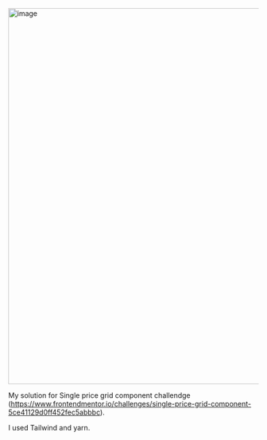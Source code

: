 <img width="756" alt="image" src="https://user-images.githubusercontent.com/7960616/161960488-95be1afe-1293-497f-b2f6-1840dc4949f7.png">

My solution for Single price grid component challendge (https://www.frontendmentor.io/challenges/single-price-grid-component-5ce41129d0ff452fec5abbbc).

I used Tailwind and yarn.
